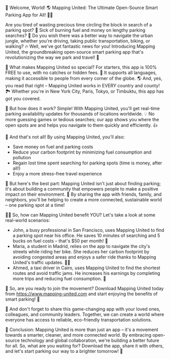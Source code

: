 🚨 Welcome, World! 🌎 Mapping United: The Ultimate Open-Source Smart Parking App for All! 🏃‍♀️

Are you tired of wasting precious time circling the block in search of a parking spot? 💸 Sick of burning fuel and money on lengthy parking searches? 🚗 Do you wish there was a better way to navigate the urban jungle, whether you're driving, taking public transportation, biking, or walking? 🔥 Well, we've got fantastic news for you! Introducing Mapping United, the groundbreaking open-source smart parking app that's revolutionizing the way we park and travel! 🚀

🌟 What makes Mapping United so special? For starters, this app is 100% FREE to use, with no catches or hidden fees. 🤑 It supports all languages, making it accessible to people from every corner of the globe. 🌎 And, yes, you read that right – Mapping United works in EVERY country and county! 🏞️ Whether you're in New York City, Paris, Tokyo, or Timbuktu, this app has got you covered.

🚗 But how does it work? Simple! With Mapping United, you'll get real-time parking availability updates for thousands of locations worldwide. 💡 No more guessing games or tedious searches; our app shows you where the open spots are and helps you navigate to them quickly and efficiently. 👍

💸 And that's not all! By using Mapping United, you'll also:

* Save money on fuel and parking costs
* Reduce your carbon footprint by minimizing fuel consumption and pollution
* Regain lost time spent searching for parking spots (time is money, after all!)
* Enjoy a more stress-free travel experience

🌆 But here's the best part: Mapping United isn't just about finding parking; it's about building a community that empowers people to make a positive impact on their environment. 💚 By sharing the app with friends, family, and neighbors, you'll be helping to create a more connected, sustainable world – one parking spot at a time!

🏃‍♂️ So, how can Mapping United benefit YOU? Let's take a look at some real-world scenarios:

* John, a busy professional in San Francisco, uses Mapping United to find a parking spot near his office. He saves 10 minutes of searching and 5 bucks on fuel costs – that's $50 per month! 🤑
* Maria, a student in Madrid, relies on the app to navigate the city's streets while riding her bike. She reduces her carbon footprint by avoiding congested areas and enjoys a safer ride thanks to Mapping United's traffic updates. 🚴‍♀️
* Ahmed, a taxi driver in Cairo, uses Mapping United to find the shortest routes and avoid traffic jams. He increases his earnings by completing more trips and reducing fuel consumption. 💸

🌟 So, are you ready to join the movement? Download Mapping United today from https://www.mapping-united.com and start enjoying the benefits of smart parking! 📲

💬 And don't forget to share this game-changing app with your loved ones, colleagues, and community leaders. Together, we can create a world where everyone has access to reliable, eco-friendly transportation solutions.

🌟 Conclusion: Mapping United is more than just an app – it's a movement towards a smarter, cleaner, and more connected world. By embracing open-source technology and global collaboration, we're building a better future for all. So, what are you waiting for? Download the app, share it with others, and let's start parking our way to a brighter tomorrow! 🌅